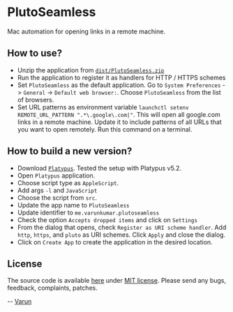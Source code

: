 # PlutoSeamless

Mac automation for opening links in a remote machine.

## How to use?

- Unzip the application from [`dist/PlutoSeamless.zip`](dist/PlutoSeamless.zip)
- Run the application to register it as handlers for HTTP / HTTPS schemes
- Set `PlutoSeamless` as the default application. Go to `System Preferences` -> `General` -> `Default web browser:`. Choose `PlutoSeamless` from the list of browsers.
- Set URL patterns as environment variable `launchctl setenv REMOTE_URL_PATTERN ".*\.google\.com|"`. This will open all google.com links in a remote machine. Update it to include patterns of all URLs that you want to open remotely. Run this command on a terminal. 

## How to build a new version?

- Download [`Platypus`](http://sveinbjorn.org/platypus). Tested the setup with Platypus v5.2.
- Open `Platypus` application.
- Choose script type as `AppleScript`.
- Add args `-l` and `JavaScript`
- Choose the script from `src`.
- Update the app name to `PlutoSeamless`
- Update identifier to `me.varunkumar.plutoseamless`
- Check the option `Accepts dropped items` and click on `Settings`
- From the dialog that opens, check `Register as URI scheme handler`. Add `http`, `https`, and `pluto` as URI schemes. Click `Apply` and close the dialog.
- Click on `Create App` to create the application in the desired location.

## License

The source code is available [here](https://github.com/varunkumar/pluto-seamless) under [MIT license](http://varunkumar.mit-license.org/). Please send any bugs, feedback, complaints, patches.

-- [Varun](http://www.varunkumar.me)
